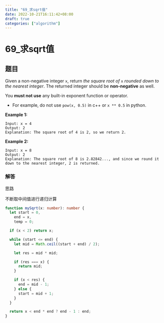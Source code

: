 ```yaml
---
title: "69_求sqrt值"
date: 2022-10-21T16:11:42+08:00
draft: true
categories: ["algorithm"]
---
```




# 69_求sqrt值



## 题目

Given a non-negative integer `x`, return *the square root of* `x` *rounded down to the nearest integer*. The returned integer should be **non-negative** as well.

You **must not use** any built-in exponent function or operator.

- For example, do not use `pow(x, 0.5)` in c++ or `x ** 0.5` in python.

 

**Example 1:**

```
Input: x = 4
Output: 2
Explanation: The square root of 4 is 2, so we return 2.
```

**Example 2:**

```
Input: x = 8
Output: 2
Explanation: The square root of 8 is 2.82842..., and since we round it down to the nearest integer, 2 is returned.
```



### 解答



思路

不断取中间值进行递归计算



```typescript
function mySqrt(x: number): number {
  let start = 0,
    end = x,
    temp = 0;

  if (x < 2) return x;

  while (start <= end) {
    let mid = Math.ceil((start + end) / 2);

    let res = mid * mid;

    if (res === x) {
      return mid;
    }

    if (x < res) {
      end = mid - 1;
    } else {
      start = mid + 1;
    }
  }

  return x < end * end ? end - 1 : end;
}
```




